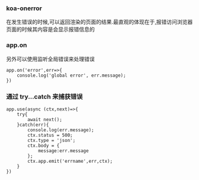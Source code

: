 ### koa-onerror

在发生错误的时候,可以返回渲染的页面的结果.最直观的体现在于,报错访问浏览器页面的时候其内容是会显示报错信息的

### app.on

另外可以使用监听全局错误来处理错误

```
app.on('error',err=>{
    console.log('global error', err.message);
})
```

### 通过 try...catch 来捕获错误

```
app.use(async (ctx,next)=>{
    try{
        await next();
    }catch(err){
        console.log(err.message);
        ctx.status = 500;
        ctx.type = 'json';
        ctx.body = {
            message:err.message
        };
        ctx.app.emit('errname',err,ctx);
    }
})
```
